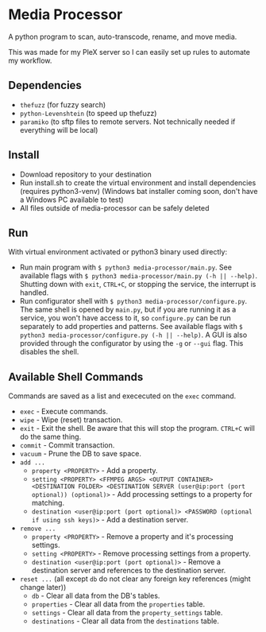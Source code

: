# Media Processor

A python program to scan, auto-transcode, rename, and move media.

This was made for my PleX server so I can easily set up rules to automate my workflow.

## Dependencies

* `thefuzz` (for fuzzy search)
* `python-Levenshtein` (to speed up thefuzz)
* `paramiko` (to sftp files to remote servers. Not technically needed if everything will be local)

## Install

* Download repository to your destination
* Run install.sh to create the virtual environment and install dependencies (requires python3-venv) (Windows bat installer coming soon, don't have a Windows PC available to test)
* All files outside of media-processor can be safely deleted

## Run

With virtual environment activated or python3 binary used directly:

* Run main program with `$ python3 media-processor/main.py`. See available flags with `$ python3 media-processor/main.py (-h || --help)`. Shutting down with `exit`, `CTRL+C`, or stopping the service, the interrupt is handled.
* Run configurator shell with `$ python3 media-processor/configure.py`. The same shell is opened by `main.py`, but if you are running it as a service, you won't have access to it, so `configure.py` can be run separately to add properties and patterns. See available flags with `$ python3 media-processor/configure.py (-h || --help)`. A GUI is also provided through the configurator by using the `-g` or `--gui` flag. This disables the shell.

## Available Shell Commands

Commands are saved as a list and exececuted on the `exec` command.

* `exec` - Execute commands.
* `wipe` - Wipe (reset) transaction.
* `exit` - Exit the shell. Be aware that this will stop the program. `CTRL+C` will do the same thing.
* `commit` - Commit transaction.
* `vacuum` - Prune the DB to save space.
* `add ...`
  * `property <PROPERTY>` - Add a property.
  * `setting <PROPERTY> <FFMPEG ARGS> <OUTPUT CONTAINER> <DESTINATION FOLDER> <DESTINATION SERVER (user@ip:port (port optional)) (optional)>` - Add processing settings to a property for matching.
  * `destination <user@ip:port (port optional)> <PASSWORD (optional if using ssh keys)>` - Add a destination server.
* `remove ...`
  * `property <PROPERTY>` - Remove a property and it's processing settings.
  * `setting <PROPERTY>` - Remove processing settings from a property.
  * `destination <user@ip:port (port optional)>` - Remove a destination server and references to the destination server.
* `reset ...` (all except `db` do not clear any foreign key references (might change later))
  * `db` - Clear all data from the DB's tables.
  * `properties` - Clear all data from the `properties` table.
  * `settings` - Clear all data from the `property_settings` table.
  * `destinations` - Clear all data from the `destinations` table.
